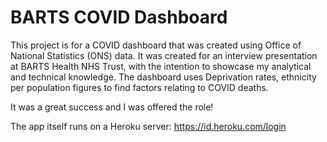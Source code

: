 # BARTS COVID Dashboard

This project is for a COVID dashboard that was created using Office of National Statistics (ONS) data.
It was created for an interview presentation at BARTS Health NHS Trust, with the intention to showcase my analytical and technical knowledge.
The dashboard uses Deprivation rates, ethnicity per population figures to find factors relating to COVID deaths.

It was a great success and I was offered the role!

The app itself runs on a Heroku server: https://id.heroku.com/login
